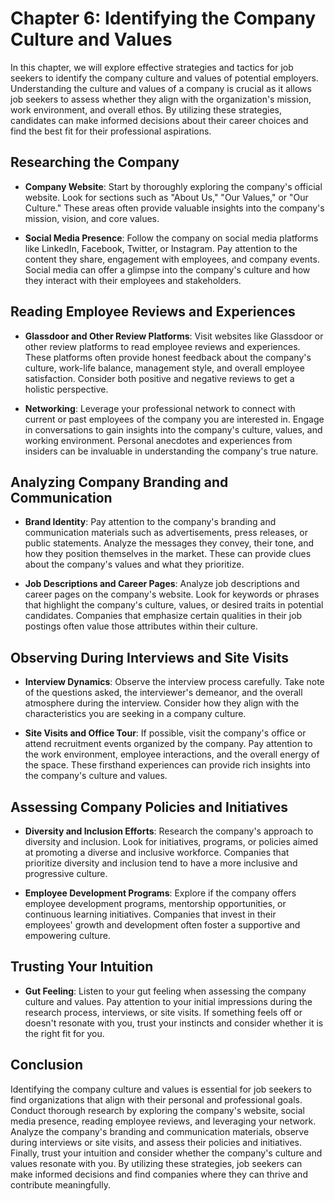 Chapter 6: Identifying the Company Culture and Values
=====================================================

In this chapter, we will explore effective strategies and tactics for job seekers to identify the company culture and values of potential employers. Understanding the culture and values of a company is crucial as it allows job seekers to assess whether they align with the organization's mission, work environment, and overall ethos. By utilizing these strategies, candidates can make informed decisions about their career choices and find the best fit for their professional aspirations.

Researching the Company
-----------------------

* **Company Website**: Start by thoroughly exploring the company's official website. Look for sections such as "About Us," "Our Values," or "Our Culture." These areas often provide valuable insights into the company's mission, vision, and core values.

* **Social Media Presence**: Follow the company on social media platforms like LinkedIn, Facebook, Twitter, or Instagram. Pay attention to the content they share, engagement with employees, and company events. Social media can offer a glimpse into the company's culture and how they interact with their employees and stakeholders.

Reading Employee Reviews and Experiences
----------------------------------------

* **Glassdoor and Other Review Platforms**: Visit websites like Glassdoor or other review platforms to read employee reviews and experiences. These platforms often provide honest feedback about the company's culture, work-life balance, management style, and overall employee satisfaction. Consider both positive and negative reviews to get a holistic perspective.

* **Networking**: Leverage your professional network to connect with current or past employees of the company you are interested in. Engage in conversations to gain insights into the company's culture, values, and working environment. Personal anecdotes and experiences from insiders can be invaluable in understanding the company's true nature.

Analyzing Company Branding and Communication
--------------------------------------------

* **Brand Identity**: Pay attention to the company's branding and communication materials such as advertisements, press releases, or public statements. Analyze the messages they convey, their tone, and how they position themselves in the market. These can provide clues about the company's values and what they prioritize.

* **Job Descriptions and Career Pages**: Analyze job descriptions and career pages on the company's website. Look for keywords or phrases that highlight the company's culture, values, or desired traits in potential candidates. Companies that emphasize certain qualities in their job postings often value those attributes within their culture.

Observing During Interviews and Site Visits
-------------------------------------------

* **Interview Dynamics**: Observe the interview process carefully. Take note of the questions asked, the interviewer's demeanor, and the overall atmosphere during the interview. Consider how they align with the characteristics you are seeking in a company culture.

* **Site Visits and Office Tour**: If possible, visit the company's office or attend recruitment events organized by the company. Pay attention to the work environment, employee interactions, and the overall energy of the space. These firsthand experiences can provide rich insights into the company's culture and values.

Assessing Company Policies and Initiatives
------------------------------------------

* **Diversity and Inclusion Efforts**: Research the company's approach to diversity and inclusion. Look for initiatives, programs, or policies aimed at promoting a diverse and inclusive workforce. Companies that prioritize diversity and inclusion tend to have a more inclusive and progressive culture.

* **Employee Development Programs**: Explore if the company offers employee development programs, mentorship opportunities, or continuous learning initiatives. Companies that invest in their employees' growth and development often foster a supportive and empowering culture.

Trusting Your Intuition
-----------------------

* **Gut Feeling**: Listen to your gut feeling when assessing the company culture and values. Pay attention to your initial impressions during the research process, interviews, or site visits. If something feels off or doesn't resonate with you, trust your instincts and consider whether it is the right fit for you.

Conclusion
----------

Identifying the company culture and values is essential for job seekers to find organizations that align with their personal and professional goals. Conduct thorough research by exploring the company's website, social media presence, reading employee reviews, and leveraging your network. Analyze the company's branding and communication materials, observe during interviews or site visits, and assess their policies and initiatives. Finally, trust your intuition and consider whether the company's culture and values resonate with you. By utilizing these strategies, job seekers can make informed decisions and find companies where they can thrive and contribute meaningfully.
